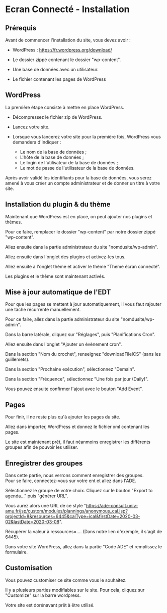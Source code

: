 # Ecran Connecté - Installation

## Prérequis

Avant de commencer l'installation du site, vous devez avoir :

- WordPress : <https://fr.wordpress.org/download/>  

- Le dossier zippé contenant le dossier "wp-content".  

- Une base de données avec un utilisateur.  

- Le fichier contenant les pages de WordPress

## WordPress

La première étape consiste à mettre en place WordPress.  

- Décompressez le fichier zip de WordPress.  

- Lancez votre site.  

- Lorsque vous lancerez votre site pour la première fois, WordPress vous demandera d'indiquer :  
    - Le nom de la base de données ;   
    - L'hôte de la base de données ; 
    - Le login de l'utilisateur de la base de données ;  
    - Le mot de passe de l'utilisateur de la base de données.  

Après avoir validé les identifiants pour la base de données, vous serez amené à vous créer un compte administrateur et de donner un titre à votre site.  

## Installation du plugin & du thème

Maintenant que WordPress est en place, on peut ajouter nos plugins et thèmes.  

Pour ce faire, remplacer le dossier "wp-content" par notre dossier zippé "wp-content".  

Allez ensuite dans la partie administrateur du site "nomdusite/wp-admin".  

Allez ensuite dans l'onglet des plugins et activez-les tous.  

Allez ensuite à l'onglet thème et activer le thème "Theme écran connecté".  

Les plugins et le thème sont maintenant activés.

## Mise à jour automatique de l'EDT

Pour que les pages se mettent à jour automatiquement, il vous faut rajouter une tâche récurrente manuellement. 

Pour ce faire, allez dans la partie administrateur du site "nomdusite/wp-admin".  

Dans la barre latérale, cliquez sur "Réglages", puis "Planifications Cron". 

Allez ensuite dans l'onglet "Ajouter un évènement cron". 

Dans la section "Nom du crochet", renseignez "downloadFileICS" (sans les guillemets). 

Dans la section "Prochaine exécution", sélectionnez "Demain". 

Dans la section "Fréquence", sélectionnez "Une fois par jour (Daily)". 

Vous pouvez ensuite confirmer l'ajout avec le bouton "Add Event". 

## Pages

Pour finir, il ne reste plus qu'à ajouter les pages du site.

Allez dans importer, WordPress et donnez le fichier xml contenant les pages.  

Le site est maintenant prêt, il faut néanmoins enregistrer les différents groupes afin de pouvoir les utiliser.

## Enregistrer des groupes

Dans cette partie, nous verrons comment enregistrer des groupes.  
Pour se faire, connectez-vous sur votre ent et allez dans l'ADE.  

Sélectionnez le groupe de votre choix.
Cliquez sur le bouton "Export to agenda..." puis "générer URL".

Vous aurez alors une URL de ce style "https://ade-consult.univ-amu.fr/jsp/custom/modules/plannings/anonymous_cal.jsp?projectId=8&resources=6445&calType=ical&firstDate=2020-03-02&lastDate=2020-03-08".

Récupérer la valeur à ressources=.... (Dans notre lien d'exemple, il s'agit de 6445).  

Dans votre site WordPress, allez dans la partie "Code ADE" et remplissez le formulaire.  

## Customisation

Vous pouvez customiser ce site comme vous le souhaitez.

Il y a plusieurs parties modifiables sur le site.
Pour cela, cliquez sur "Customize" sur la barre wordpress.

Votre site est dorénavant prêt à être utilisé.
